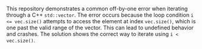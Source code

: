 This repository demonstrates a common off-by-one error when iterating through a C++ `std::vector`.  The error occurs because the loop condition `i <= vec.size()` attempts to access the element at index `vec.size()`, which is one past the valid range of the vector. This can lead to undefined behavior and crashes.  The solution shows the correct way to iterate using `i < vec.size()`.